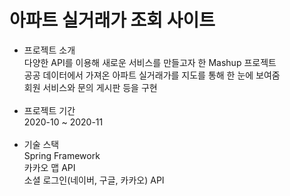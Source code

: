 # 아파트 실거래가 조회 사이트
- 프로젝트 소개<br>
다양한 API를 이용해 새로운 서비스를 만들고자 한 Mashup 프로젝트<br>
공공 데이터에서 가져온 아파트 실거래가를 지도를 통해 한 눈에 보여줌<br>
회원 서비스와 문의 게시판 등을 구현<br><br>
- 프로젝트 기간<br>
2020-10 ~ 2020-11<br><br>
- 기술 스택<br>
Spring Framework<br>
카카오 맵 API<br>
소셜 로그인(네이버, 구글, 카카오) API<br>

